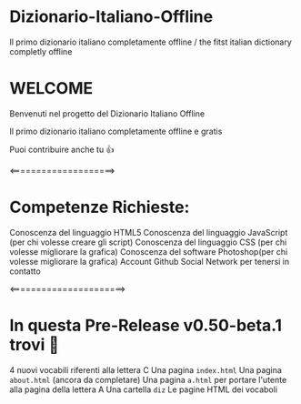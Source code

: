 # Dizionario-Italiano-Offline
Il primo dizionario italiano completamente offline / the fitst italian dictionary completly offline

# WELCOME

Benvenuti nel progetto del Dizionario Italiano Offline

Il primo dizionario italiano completamente offline e gratis

Puoi contribuire anche tu 👍 

<====================>
# Competenze Richieste:

Conoscenza del linguaggio HTML5
Conoscenza del linguaggio JavaScript (per chi volesse creare gli script)
Conoscenza del linguaggio CSS (per chi volesse migliorare la grafica)
Conoscenza del software Photoshop(per chi volesse migliorare la grafica)
Account Github
Social Network per tenersi in contatto

<======================>

# In questa Pre-Release v0.50-beta.1 trovi 🥇 

4 nuovi vocabili riferenti alla lettera C
Una pagina `index.html`
Una pagina `about.html` (ancora da completare)
Una pagina `a.html` per portare l'utente alla pagina della lettera A
Una cartella `diz`
Le pagine HTML dei vocaboli
